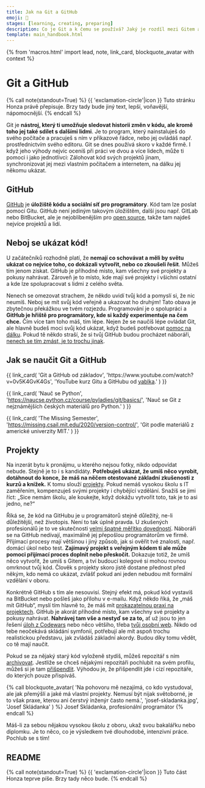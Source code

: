 ```yaml
---
title: Jak na Git a GitHub
emoji: 🔀
stages: [learning, creating, preparing]
description: Co je Git a k čemu se používá? Jaký je rozdíl mezi Gitem a GitHubem? Jak začít s Gitem?
template: main_handbook.html
---
```


{% from 'macros.html' import lead, note, link_card, blockquote_avatar with context %}

# Git a GitHub

{% call note(standout=True) %}
  {{ 'exclamation-circle'|icon }} Tuto stránku Honza právě přepisuje. Brzy tady bude jiný text, lepší, voňavější, nápomocnější.
{% endcall %}

Git je **nástroj, který ti umožňuje sledovat historii změn v kódu, ale kromě toho jej také sdílet s dalšími lidmi**. Je to program, který nainstaluješ do svého počítače a pracuješ s ním v příkazové řádce, nebo jej ovládáš např. prostřednictvím svého editoru. Git se dnes používá skoro v každé firmě. I když jeho výhody nejvíc oceníš při práci ve dvou a více lidech, může ti pomoci i jako jednotlivci: Zálohovat kód svých projektů jinam, synchronizovat jej mezi vlastním počítačem a internetem, na dálku jej někomu ukázat.

## GitHub

[GitHub](https://github.com/) je **úložiště kódu a sociální síť pro programátory**. Kód tam lze poslat pomocí Gitu. GitHub není jediným takovým úložištěm, další jsou např. GitLab nebo BitBucket, ale je nejoblíbenějším pro [open source](practice.md#zkus-open-source), takže tam najdeš nejvíce projektů a lidí.

## Neboj se ukázat kód!    <span id="showoff"></span>

U začátečníků rozhodně platí, že **nemají co schovávat a měli by světu ukázat co nejvíce toho, co dokázali vytvořit, nebo co zkoušeli řešit**. Můžeš tím jenom získat. GitHub je příhodné místo, kam všechny své projekty a pokusy nahrávat. Zároveň je to místo, kde mají své projekty i všichni ostatní a kde lze spolupracovat s lidmi z celého světa.

Nenech se omezovat strachem, že někdo uvidí tvůj kód a pomyslí si, že nic neumíš. Neboj se mít svůj kód veřejně a ukazovat ho druhým! Tato obava je zbytečnou překážkou ve tvém rozjezdu. Programování je o spolupráci a **GitHub je hřiště pro programátory, kde si každý experimentuje na čem chce.** Čím více tam toho máš, tím lépe. Nejen že se naučíš lépe ovládat Git, ale hlavně budeš moci svůj kód ukázat, když budeš potřebovat [pomoc na dálku](help.md). Pokud tě někdo straší, že si tvůj GitHub budou procházet náboráři, [nenech se tím zmást, je to trochu jinak](cv.md#6-projekty).

## Jak se naučit Git a GitHub    <span id="howto-git-github"></span>

<div class="link-cards">
  {{ link_card(
    'Git a GitHub od základov',
    'https://www.youtube.com/watch?v=0v5K4GvK4Gs',
    'YouTube kurz Gitu a GitHubu od <a href="http://robweb.sk">yablka</a>.'
  ) }}

  {{ link_card(
    'Nauč se Python',
    'https://naucse.python.cz/course/pyladies/git/basics/',
    'Nauč se Git z nejznámějších českých materiálů pro Python.'
  ) }}

  {{ link_card(
    'The Missing Semester',
    'https://missing.csail.mit.edu/2020/version-control/',
    'Git podle materiálů z americké univerzity MIT.'
  ) }}
</div>

## Projekty

Na inzerát bytu k pronájmu, u kterého nejsou fotky, nikdo odpovídat nebude. Stejně je to i s kandidáty. **Potřebuješ ukázat, že umíš něco vyrobit, dotáhnout do konce, že máš na něčem otestované základní zkušenosti z kurzů a knížek.** K tomu slouží [projekty](practice.md#najdi-si-projekt). Pokud nemáš vysokou školu s IT zaměřením, kompenzuješ svými projekty i chybějící vzdělání. Snažíš se jimi říct: „Sice nemám školu, ale koukejte, když dokážu vytvořit toto, tak je to asi jedno, ne?“

Říká se, že kód na GitHubu je u programátorů stejně důležitý, ne-li důležitější, než životopis. Není to tak úplně pravda. U zkušených profesionálů je to ve skutečnosti [velmi špatné měřítko dovedností](https://www.benfrederickson.com/github-wont-help-with-hiring/). Náboráři se na GitHub nedívají, maximálně jej přepošlou programátorům ve firmě. Přijímací procesy mají většinou i jiný způsob, jak si ověřit tvé znalosti, např. domácí úkol nebo test. **Zajímavý projekt s veřejným kódem ti ale může pomoci přijímací proces doplnit nebo přeskočit.** Dokazuje totiž, že umíš něco vytvořit, že umíš s Gitem, a tví budoucí kolegové si mohou rovnou omrknout tvůj kód. Člověk s projekty skoro jistě dostane přednost před někým, kdo nemá co ukázat, zvlášť pokud ani jeden nebudou mít formální vzdělání v oboru.

Konkrétně GitHub s tím ale nesouvisí. Stejný efekt má, pokud kód vystavíš na BitBucket nebo pošleš jako přílohu v e-mailu. Když někdo říká, že „máš mít GitHub“, myslí tím hlavně to, že máš mít [prokazatelnou praxi na projektech](practice.md#najdi-si-projekt). GitHub je akorát příhodné místo, kam všechny své projekty a pokusy nahrávat. **Nahrávej tam vše a nestyď se za to,** ať už jsou to jen řešení [úloh z Codewars](practice.md#procvicuj) nebo něco většího, třeba [tvůj osobní web](candidate.md#osobni-web-a-blog). Nikdo od tebe neočekává skládání symfonií, potřebují ale mít aspoň trochu realistickou představu, jak zvládáš základní akordy. Budou díky tomu vědět, co tě mají naučit.

Pokud se za nějaký starý kód vyloženě stydíš, můžeš repozitář s ním [archivovat](https://docs.github.com/en/repositories/archiving-a-github-repository/archiving-repositories). Jestliže se chceš nějakými repozitáři pochlubit na svém profilu, můžeš si je tam [přišpendlit](https://github.blog/2016-06-16-pin-repositories-to-your-github-profile/). Výhodou je, že přišpendlit jde i cizí repozitáře, do kterých pouze přispíváš.

{% call blockquote_avatar(
  'Na pohovoru mě nezajímá, co kdo vystudoval, ale jak přemýšlí a jaké má vlastní projekty. Nemusí být nijak světoborné, je to však praxe, kterou ani čerstvý inženýr často nemá.',
  'josef-skladanka.jpg',
  'Josef Skládanka'
) %}
  Josef Skládanka, profesionální programátor
{% endcall %}

Máš-li za sebou nějakou vysokou školu z oboru, ukaž svou bakalářku nebo diplomku. Je to něco, co je výsledkem tvé dlouhodobé, intenzivní práce. Pochlub se s tím!

## README

{% call note(standout=True) %}
  {{ 'exclamation-circle'|icon }} Tuto část Honza teprve píše. Brzy tady něco bude.
{% endcall %}



<!-- {#

https://dariagrudzien.com/posts/the-one-about-your-github-account/
https://dev.to/yuridevat/how-to-create-a-stunning-github-profile-2mh5

https://www.reddit.com/r/cscareerquestions/comments/13otqke/why_ask_for_github_profile_url/

Těm projektům na Githubu chybí třeba popis, co to vlastně je, jak to funguje, a odkaz na nasazenou verzi, ale asi na tom ještě pracuješ. Bude se to hodit, až/pokud se těmito projekty a svým Github profilem budeš prezentovat při hledání práce.

gitleaks projdou kod a oznami vsechno co vypada jako token atd.

GitHub je tvoje osobní polička. Až když na něj dáš odkaz do svého CV a pošleš firmám, stává se z něj vitrínka 🙂

Ber to tak, že na GitHub ti nikdo nekouká, i když je to veřejné, dokud mu k tomu nedáš hodně dobrý důvod. Těch profilů je tam milion a dá velkou práci způsobit, aby se tam někdo na něco koukal, když chceš 🙂

{% call blockquote_avatar(
  'GitHub vyčistit, _polishnout_, upravit. Stejně jako CVčko je to věc, která vás má prodat. Projekty, kterými se chlubit nechceš, radši skryj.',
  'jiri-psotka.jpg',
  'Jiří Psotka'
) %}
  Jiří Psotka, recruiter v [Red Hatu](https://red.ht/juniorguru) v [prvním dílu podcastu junior.guru](../podcast/1.jinja)
{% endcall %}

Repozitáře na GitHubu, které nepovažujete za reprezentativní, můžete archivovat. Budou jen pro čtení a žlutý proužek návštěvníkům řekne, že už na nich nepracujete. Projekty, kterými se chlubit chcete, můžete zviditelnit na svém profilu jako „pinned“.

dobrá, upravím to podle toho co jste mi napsal, zdá se to celkem i rozumné, a jsem rád za nějakou zpětnou vazbu od někoho kdo se tomu aktivně věnuje, mohl bych se ještě zeptat jak by měl vypadat ideálně github? většina projektu mam převážně ve azure devops, a jen nějaké vybrané jsem si dal do nového github učtu https://github.com/LukePavelka
jedno zadaní od firmy, které jsem vypracoval, jsem si dal taky na github, kritickou chybu nejspiš vidim v tom že jsem udělal jeden velky commit až pak když jsem to měl skoro hotové

Líbí se mi, že projekty maji README, ze kterého jde pochopit, o co jde. Kód samotný úplně neposoudím, ale jinak mi to přijde v pohodě. Jestli je někde jeden velký commit, s tím nic nenaděláš, pokud by se tě na to ptali u pohovoru, tak řekneš, že si to uvědomuješ a že se holt učíš, tak už víš, že se to má dělat jinak. Ale ani jeden velký commit, pokud je na začátku projektu, není úplně chyba. Typicky „initial commit“ v repozitáři může být dost velký, protože před tím, než byl kód Open Source na GitHubu, mohl vzniknout někde vedle a tímto commitem se vše teprve dostalo do repozitáře.

Vpravo nahoře se dá u jednotlivých projektů kdyžtak dopsat jedna větička o projektu a přidat případně odkaz, pokud projekt třeba jede někde spuštěný a má svou webovku.

Zaujalo mě, že některé projekty mají dva contributors, podle jména si vyvozuji, že máš dva GitHub účty. Je pro to nějaký důvod? Přijde mi škoda dělit svou aktivitu na dva účty, pokud ten jeden nepoužíváš na nějakou podvratnou činnost nebo jej nechceš spojovat s vážnou prací (ale jak vidíš, tím že tam má commity, tak se na něj stejně doklikám). Pokud jeden účet nepoužíváš, repozitáře lze přesunout mezi uživateli. Commity na účty GitHub páruje podle e-mailů, takže stačí starý účet smazat a e-mail, pod kterým jsou commity vytvořeny, si přidat k tomu účtu, který chceš používat (GitHub účet může být spárovaný na více e-mailů).

Jinak tady můžou být tzv. „pinned repositories“, můžeš si vybrat, co tam půjde vidět a v jakém pořadí. Pokud těm repozitářům dáš i ty jednovětné popisky (viz výše), budou se tam zobrazovat, takhle se v tom nedá moc snadno orientovat, co je co. Když si otevřu tvůj profil, uvidím sice repa, ale z těch názvů moudrý nebudu, ta jedna věta popisku by se šikla.

Výhodou těch pinned repositories je, že tam můžeš dát i repa odjinud, pokud jsi někam přispíval, nejen repa z tvého profilu. Já tam mám třeba Dredd, který mi nepatří (je v organizaci apiaryio), ale kde jsem hodně přispíval, takže mi stojí za to jej zmínit: https://github.com/honzajavorek/

Tip navíc, pokud by sis s tím chtěl supr vyhrát, můžeš mít na profilu i text, obrázky, atd., pomocí tzv. „profile README“ https://simonwillison.net/2020/Jul/10/self-updating-profile-readme/ Ale to je jen taková blbinka, rozhodně si nemyslím, že to musí mít každý a je to nějakou podmínkou pro to, aby si někdo sehnal práci, to vůbec 🙂

Já mám celkem asi 50 repo, ale většinu mám jako soukromé, protože to byly různá dílčí cvičení konkrétních dílčích algoritmů bez ladu a skladu a netvořily ucelený projekt nebo jsou nedokončené. Jako veřejné mám tedy dokončené a takové, které mi tvoří ucelený výstup a k těm mám pak třeba i odkaz, kde vidí výsledek. Ale to je jen můj pohled, jak to mám já. 🙂

Taky přihodím můj příspěvek. GitHub je super, ale mnohdy pracujete na confidental projektech, které nemůžete/nesmíte zveřejnit. Je fajn mít nějaké osobní projekty, ale ne každý po 8 hodinch v práci programuje potom i doma. (Y) Samozřejmě, tam je to úplně jiný příběh.
Tohle se ale týká lidí, co hledají první práci. Ti nemají důvod mít nic tajného a naopak sakra hodně potřebují ukázat, že umí aspoň něco udělat. CV je maximálně vizitka pro orientaci.
Testy považuju za nesmyslnej opruz pro všechny strany.
Zadání práce na doma mi dává smysl jen pokud není kód, nad kterým se můžu s kandidátem bavit a když ten kód je, ideálně bez práce dostupný na GitHubu, tak nemá cenu je zadávat.
A na pohovoru se budu (kromě samotné náplně práce) bavit právě o tom kódu… Ne každý si může dovolit mít projekty, ale pořád je to mnohem víc lidí, než si může dovolit studovat VŠ.

Kdo už má confidential projekty nebo jakoukoliv work experience, tak u něj platí jiná pravidla, což píšu i tady https://junior.guru/handbook/candidate/#projects
Pro juniory je podle mě GitHub fajn, protože nemají co skrývat, naučí se s gitem, GitHubem (což je sice proprietární věc, ale funguje na tom OSS a zároveň se z toho pak dá pochopit i GitLab nebo BitBucket atd., cokoliv co firmy používají), jejich projekty jdou vidět a mohou na ně tak dostat jednodušeji feedback třeba od mentora (ne-li přímo Pull Request s opravou, než aby si to posílali po e-mailech) a na pohovoru na to mohou mrknout při náboru a udělat si představu, co ten člověk zvládne vyrobit a co jej potřebují doučit.
Souhlasím, že dělat nějaké projekty navíc po večerech by nemělo být nutnou podmínkou, ale u juniorů to tak bohužel je, a to především u těch, kteří usilují o career switch a musí tím kompenzovat chybějící formální vzdělání nebo prostě jakoukoliv jinou praxi.

Procházet něčí GitHub je brutální opruz. I kdyby tam měl nejhezčí kód na světě, stejně potřebuju slyšet, jak k němu došel, proč něco udělal tak nebo tak. Kódy mě nezajímaj. Chci s tim člověkem mluvit. Daniel Srb, jestli myslíš začátečníky s nulovou praxí, tak s těmi jsem se nesetkal. Se začátečníky třeba s roční praxí ano. Ale asi úplně nevidim rozdíl mezi tim, proč by mě mělo bavit koukat na kód traineeho a nemělo na kód seniora. U obou mě zajímá, co maj v hlavě, ne na GitHubu. Protože tím rychle a dostatečně přesně zjistím, kdo z těch lidí je úplně (důraz na to úplně) mimo úroveň, kterou zrovna hledám a nebudu plýtvat jejich i mým časem na pohovoru nebo zadáváním a vyhodnocováním úkolů. U někoho s více lety praxe to už smysl nemá, navíc většina jejich práce nebude veřejně dostupná.
Když jsme u toho, tak sice říkáme GitHub a veřejně, ale ve skutečnosti prostě chci vidět kód a pokud je vystavený takhle, tak je to prostě pohodlné, nic víc.

Jestli mohu z druhé strany, tak naučit se sám s Githubem je pro mě dost složité. Snažím se ho používat. Nedokážu si ale pořádně ujasnit, jak ho správně používat a k čemu by to mělo vést (asi tím, že to, co občas napíšu, jsou maličkaté věci). A bez zpětné vazby vlastně ani nedokážu posoudit, jestli jdu správným směrem.

Mrkni na https://www.makeareadme.com/ jsou tam dobré tipy na to, jak a co napsat.
Taky využij funkce GitHubu a doplň popisy těch projektů. Radši dobrou češtinou než špatnou angličtinou.
Nicméně v kódu je asi lepší angličtina pro názvy proměnných i když upřímně je to to poslední, co bych při zkoumání toho, jak někdo přemýšlí řešil. To už by mě víc zajímalo, jestli ty názvy opravdu popisují to, co obsahují nebo co funkce dělají…

A taky jde srovnat ty repa ručně, umístit si na tu svoji homepage ta nejzajímavější tam, kde většina z nás začíná číst, tedy vlevo nahoru, teď máš nejnovější repo vpravo dole a první je přes rok netknutý kód.

Taky mrkni na .gitignore a přidej si tam složku .idea.

Mnohdy ani github nestačí, ale chápu že tohle je extrém poslat na nějakou nabídku CV bez kousku svého kodu. Tomáš Balbinder GitHub s nečím, co nejsou základní cvičení.

Lidi neví jak používat GitHub - sekce?

https://git-scm.com/book/cs/v2

https://twitter.com/simonw/status/1281435464474324993
Made myself a self-updating GitHub personal README! It uses a GitHub Action to update itself with my latest GitHub releases, blog entries and TILs https://github.com/simonw
https://simonwillison.net/2020/Apr/20/self-rewriting-readme/
https://simonwillison.net/2020/Jul/10/self-updating-profile-readme/

https://www.honeybadger.io/blog/git-tricks/

Já osobně jej používal hlavně jako přenos rozpracovaného projektu mezi prací, kde jsem na něm sem tam dělal a domovem. Až docela nedávno jsem se dozvěděl o merge requestech, a jak by se vlastně mělo pushovat. Mít nějaký "návod" jak s ním pracovat (všeobecně s GITem) byl bylo super. Když vemu přímo GITHub, líbí se mi jeho desktopová aplikace, je dost user friendly a pěkně se s ní pracuje...

Používám GitHub na dvě věci:
1. mám v něm dvě větve, kde na jedné mám stabilní verzi a na druhé můžu vyzkoušet cokoliv
2. přenos rozpracovaných projektů

Na základní věci mi přijde docela jednoduchý. Nepamatuju si všechny příkazy, tak občas musím něco vygooglit (řešila jsem třeba několikrát případ, že jsem přidala gitignore a nefungoval), ale na stack overflow je najít úplně všechno, co se týká základní práce s GITem.

Pokud připravuješ manuál, doporučuju vytvořit nějaký workflow, např. rozdíl mezi slovy add a commit není úplně intuitivní pro začátečníka.

Git je těžkej, ale někde určitě dobrej návod existuje.
Pro lidi v CoreSkillu používám tyhle (odkazy na úvodní info, ale samozřejmě jsou tam i ty další věci)
https://guides.github.com/introduction/git-handbook/
https://www.atlassian.com/git/tutorials/what-is-version-control
https://www.codecademy.com/courses/learn-git/lessons/git-workflow/
+ článek o konfliktech https://github.blog/2018-08-22-merge-conflicts-in-the-classroom/
dál spíš kdo narazí nebo má zájem, určitě není základ (většina)
+ tenhle o aliasech https://githowto.com/aliases
+ https://ohshitgit.com/
+ https://github.blog/2015-06-08-how-to-undo-almost-anything-with-git/
s tím, že tohle je seznam toho, co je potřeba a jak to navazuje (1 must have, 5 nice to have a zbytek mezi tím)
https://coreskill.github.io/csss/git.html
+ věci z githubu/labu
https://coreskill.github.io/csss/github-and-gitlab.html

Co vidím hned na první pohled je, že lidem automaticky splývá Git a GitHub (což se není co divit). A GitHub se hodně vyvíjí ohledně toho, co tam jde všechno vyrobit. Třeba nedávno tam jde udělat i vlastní homepage, která se může i sama aktualizovat: https://simonwillison.net/2020/Jul/10/self-updating-profile-readme/

To už jsou velké haluze, ale jde mi o to, že GitHub už je tak složitý, že kdo zná i půlku jeho fičur, je vlastně power user.

Bylo by fajn v tom CV k MealPalu dát nějaký testovací login. Ne každému se bude chtít registrovat, aby viděl funkcionalitu uvnitř a venku jí tolik k vidění není a to je velká škoda!

Vše, co jsem nenapsal mi přijde fakt fajn 👍 , máš u všeho na GH popisky, readme (u jednoho ne, ale to je nějakej cvičnej Czechitas projektík, možná bych ho schoval), url atd. Máš i pořádnej velkej projekt a tak dále. Držím palce.

Firmy používají na uložení Git repozitářů všechno možné, GitLab, BitBucket, možná by se dalo zmínit aspoň povrchně nějak i to. Samozřejmě na GitHubu je zase veškerý Open Source, tak se hodí to umět.

GitHub mám, ale projektov nemám veľa, sú skôr menšie a momentálne pracujem na jednom rozsiahlom, na ktorom to celé sebaprezentovanie tak nejak staviam. Tiež som si vzala k srdcu rady ohľadom GitHubu a pomaly dokončujem popisy a Readme ku všetkým projektom, takže keď to budem mať hotové, tak to určite zazdieľam do
cv-github-linkedin a poprosím o spätnú väzbu, na to sa už dosť teším 🙂

Na GitHubu hlavně příspívám do open source projektů a chci ho začít víc využívat jako "showcase". Základní workflow mi dnes nedělá potíže. Občas po jednoduchost používám editor přímo v GitHubu, který udělá celou tu práci na pozadí místo mě.
Ze začátků si vybavuji hlavně konfigurační problémy (někdy těžko odlišit, co je Git a co GitHub):
- nastavení SSH klíčů, abych nemusela pokaždé zadávat login a heslo (magic!),
- čachry s remotes, abych posílala změny na správná místa (origin, můj fork, všechny ty branche - jak se v tom orientovat?),
- pokusy o "hezkou historii", čili jak v tom repozitáři neprasit každou chvíli merge commity - to bych se teď ráda naučila, když už umím základy,
- nespočetkrát: ups, commit se omylem poslal do čela branche master, jak se teď toho zbavit, abych připravila změny k poslání na GH.
Jedna kolaborativní, která nesouvisí tolik s GH, jako s nastavením open source projektů: otevřeš PR se změnami, někdo se na něho podívá a schválí (review). A co teď? Máš si to začlenit (zmáčknout button Merge), pokud máš na to právo na projektu, nebo počkat na další schválení? Kolik těch schválení má proběhnout, než to bude OK? Nebo bys to prostě nikdy neměl sám začleňovat, i když se někdo vyjádřil souhlasně ke změnám?
Dále jsem se zatím nenaučila pořádně vyhledávat v GitHubu. Například, chci najít různé projekty, které obsahují "django_secret_key" v souboru settings.py.
Boty, Actions, webovky ani nezmiňují, k GH ekosystému jsem se zatím pořádně nedostala.

Ještě závěrem, zajímalo by mě, zda je možné někomu vysvětlit GitHub, aniž by se musel instalovat Git a dělat kolečko změn, tak aby Git nebyl brzda pro maličké změny, typicky třeba úpravy kurzů na Pyladies.cz.
PS. Pardon my esej 😄

K některým věcem by se dal napsat nebo natočit návod, některé jsou zapeklité už jen proto, že názory lidí se na věc liší, a každý ti řekne něco jiného (hezká historie). Podobně je to u té kolaborace. Může být nějaký standard, ale v důsledku to má každý projekt trochu jinak. Každopádně všechno super témata.

Jo no, ale je to fakt hodně častý a viděl jsem, že se to plete i zkušenějším programátorům. Musím říct, že GitHub dělá dobrou práci, docílili fakt toho, že pro spoustu lidí je prostě mezi nimi a Gitem rovnítko :)) Což jako není z určitého úhlu pohledu tak mimo, protože oni se už roky silně zapojují do vývoje Gitu, hostují ten projekt, jeho web, myslím že jsou v tom nějak zapečení i finančně, organizačně, atd. Ale je jasný, že je dobrý to rozlišovat.

    Dále jsem se zatím nenaučila pořádně vyhledávat v GitHubu. Například, chci najít různé projekty, které obsahují "django_secret_key" v souboru settings.py.

Oceňuji takové vyhledávání 😄 Ale já jsem se na GitHubu taky zatím vyhledávat nenaučil. Vzhledem k tomu, že vznikají různý "3rd party" vyhledávače, tak skoro začínám mít pocit, že to není mnou 🙂

Možná by mohlo pomoci třeba grep.app, koukej: https://grep.app/search?q=django_secret_key&filter[path.pattern][0]=settings.py

Jinak pokud bys chtěl ještě víc zdůraznit, že https://github.com/spaze/libini-djgpp je jen pro archivní účely, můžeš teď na GH repo přímo označit jako archivované, což dá návštěvníkům na první pohled jasnou message. Je to repo > settings > dole dole dole danger zone > Archive this repository

Díky toolingu ty začátky nemusej bejt tak hrozný. Když má Github tužtičku a webovej editor + CI systém, tak pro jednoduché změny člověk nemusí mít rozjeté lokální prostředí (a jak trefně pronesl @Honza Javorek jednou na Pyvu - díky "verified commit" člověk pozná, kdo používá tužtičku, protože prakticky nikdo neumí/nechce/nepotřebuje nastavit podepisování commitů 😁 ).

Ta věta zněla vlastně jako něco víc, než to ve skutečnosti je 😄 Upravuji projekty české Pythonní komunity, a to i tak většinou jde o obsah; postupně ale, jak ty projekty pročítám (web PyLadies, zpětnovazebník), cítím se jistější i co se týče kódu. Těm malým změnám vděčím pochopení kolaborativního workflow GH. Asi to bude trochu tak, že bariera nové ("mám beginner programovací skill") + nové (GitHub) je na začátku až moc. Přispění něčím, co umím líp (text, obsah, ...) v novém prostředí (GH) nepůsobí až tak děsivě. To mi nepřijde jako málo 🙂 Super. Takže tomu rozumím správně, že pro tebe cestou k OSS byla komunita kolem PyLadies, kde jsi v podstatě zjistila na co mrknout, kde můžeš přispět a případně i dostala radu jak a co udělat?

https://simonwillison.net/2020/Jul/10/self-updating-profile-readme/
https://dariagrudzien.com/posts/the-one-about-your-github-account/

Přednáška o GitHub Profilu

- [ ] Co je GitHub - dává se tam kód, lidi spolupracují na komunitních projektech https://github.com/
- [ ] Naučit se Git a GitHub?
    - [ ] yablko https://www.youtube.com/watch?v=0v5K4GvK4Gs
    - [ ] MIT The Missing Semester https://missing.csail.mit.edu/2020/version-control/
    - [ ] Nauč se Python https://naucse.python.cz/course/pyladies/sessions/foss/
- [ ] GitHub profil https://github.com/honzajavorek
    - [ ] není to CV, není to LinkedIn https://www.linkedin.com/in/honzajavorek/
    - [ ] je to jen a pouze místo, kam si odkládám projekty, experimenty
        - [ ] https://github.com/honzajavorek?tab=repositories&q=&type=source&language=
        - [ ] mám tam web https://github.com/honzajavorek/honzajavorek.cz
        - [ ] záznam přednášky https://github.com/honzajavorek/become-mentor
        - [ ] bakalářka https://github.com/honzajavorek/trekmap
        - [ ] svatební web https://github.com/honzajavorek/toztedasvatba.cz
        - [ ] pokusy na Advent of Code https://github.com/honzajavorek/aoc
        - [ ] forky různých repozitářů, do kterých jsem přispěl, klidně i jedno písmenko
    - [ ] nikdo mi nemá co mluvit do toho, co tam mám
    - [ ] pokud není důvod něco mít private, dávám to public
    - [ ] neměl bych tam dávat citlivé údaje (hesla, tokeny...)
- [ ] čtverečky
    - [ ] někdo to bere jako soutěž, ale není to soutěž, víc zelených čtverečků není víc adidas
    - [ ] přispívání do OSS nic nevypovídá o vašich skutečných zkušenostech ani hodnotě na trhu
    - [ ] dělat na OSS ve volném čase není ničí povinnost, work-life balance
    - [ ] je to hezký bonus a příležitost pro někoho, kdo začíná a zatím nemá pracovní zkušenost
- [ ] recruiteři se na profil nedívají (pro ně je CV, LinkedIn), ale technicky založení lidé ano
    - [ ] není od věci si nahrát nějaký obrázek, nemusí být fotka
    - [ ] téma k hovoru na pohovoru, možnost ukázat konkrétní vlastní projekt
    - [ ] možnost ukázat kód mentorovi, získat zpětnou vazbu, dostat pomoc přes Pull Request
    - [ ] udělají si lepší představu o tom, co už umíš, co se musíš doučit
- [ ] triky
    - [ ] pokud chci něco vypíchnout, pinned (může být pak i z jiných orgs)
    - [ ] pokud chci něco upozadit, archived
    - [ ] pokud si chci pohrát, mohu mít osobní README
        - [ ] https://docs.github.com/en/github/setting-up-and-managing-your-github-profile/managing-your-profile-readme
        - [ ] https://simonwillison.net/2020/Jul/10/self-updating-profile-readme/
        - [ ] https://github.com/simonw/

neni to linkedin
kosticky neresit
svoboda konani
pokud neco neni aktualni, lze archivovat
pokud chci neco vypichnout, existuje pin
nahrat obrazek / fotku
takové to README osobní
yablko návod na github a git, naučse návod na git

https://docs.github.com/en/github/setting-up-and-managing-your-github-profile/managing-your-profile-readme
https://www.gitkraken.com/learn/git/tutorials

Projekty jsem si nahrál na GitHub - vysvětlit workflow a styl práce na GitHubu?

https://ohmygit.org/

základní pitfalls k tomu, co lidi řeší s projekty na githubu
https://discord.com/channels/769966886598737931/789107031939481641/836969346403926096

Kdysi tady byla taková hravější verze: https://ohmygit.org/ ale po nějaké době používání musím říct, že je to poměrně chudé ve vysvětlování.

https://learngitbranching.js.org/

https://www.gitkraken.com/learn/git/tutorials

https://github.com/firstcontributions/first-contributions

https://www.drmaciver.com/2015/04/its-ok-for-your-open-source-library-to-be-a-bit-shitty/

A recent trick I discovered to learning this is to pick an open source project written by developers you like and start writing docs and tests.
https://twitter.com/hamelhusain/status/1296601185470709760

Talk to maintainers
https://twitter.com/simonw/status/1293017371536265221

https://dariagrudzien.com/posts/the-one-about-your-github-account/

--- https://discord.com/channels/769966886598737931/769966887055392768/974294385242017842
Ahoj, chci se zeptat ohledne 'projektu', kterymi se clovek muze prezentovat pri pripadnym hledani prace. Jste zastanci toho, aby clovek ukladal treba na GitHub kazdou vec co naprogramuje i treba v ramci nejakeho kurzu, anebo toho mit malo, a to veci, ktere primo souvisi s tim, co chci delat? Proc?
Ted jak jsem to napsala, tak mi z toho vychazi spis druha moznost, ale i tak si chci precist, jak o tom uvazujete. (Asi je to hodne zakladni otazka, pravdepodobne se to tu nekde resilo, jen se spatne vyhledava podle klicovych slov.)
---


--- https://discord.com/channels/769966886598737931/769966887055392768/974298717454737408
Já si tam teď ukládam skoro všechno. Třeba i krátká řešení z Codewars, kterýma se prezentovat nebudu, ale jejich ukládání na GitHub mi pomáhá s pravidelností a je to pro mě přehledné. Repozitáře můžeš "připnout" ->  Takové se budou na profilu zobrazovat vždycky jako první  😉  To se může hodit pro projekt/y, kterým/i se chceš prezentovat.
---


--- https://discord.com/channels/769966886598737931/769966887055392768/974343605437206548
Mít každý, i malý projekt, v gitu není špatný nápad, zvykat si s tím pracovat je důležité.

Jestli to pak chceš poslat i na GitHub je na tobě. Je to tvůj GitHub a je ok tam mít i nějaké rozpracované nebo banální věci veřejně.

Ale! Pokud hledáš první práci, mysli ale na to, že ten GitHub tě reprezentuje a pokud už se na něj bude někdo dívat, tak nebude mít moc času ani motivace to procházet všechno. Proto si myslím, že je lepší tam mít 2-5 tvých nejlepších projektů a ostatní skrýt, protože pokud se tam někdo dostane, může si udělat mylný dojem o tom, jak komplexní věci už zvládáš.
Jasně, odkážeš na ně z CV přímo, ale nikdy nevíš, kdo a jak se kam dostane…
---


--- https://discord.com/channels/769966886598737931/769966887055392768/974683976184778822
Souhlas s <@614870427931770900> . Někdo nerad na GitHub dává věci, které nejsou reprezentativní a bojí se, že mu to zhorší pozici. Vím, že <@652142810291765248> je spíš zastáncem toho si GitHub „čistit“, pokud je člověk junior, a mít ty věci spíš private, protože proč ne. Já jsem zastáncem toho, že GitHub není CV a každý má právo si tam dávat úplně co chce. S touto myšlenkou GitHub vznikl, je to prostě odkladiště kódu. Nakonec málokdo si lidi lustruje tak, že by procházel vše, co je na GitHubu, dělá se to spíš z nouze, když je nenasměruješ na něco konkrétního, co chceš ukázat. Takže bych na GitHub dával cokoliv a do CV dal odkaz na konkrétní projekt, na který jsi hrdá, ani nemusíš dávat odkaz na celý profil.
---


--- https://discord.com/channels/769966886598737931/788832177135026197/946040086108205087
[GitHub] Pokud byste rádi trochu interaktivnější výuku práce s Gitem <:git:900831000567902229>  a GitHubem <:github:842685206095724554> , tak https://lab.github.com/ je zdrojem spousty zábavy stylem **learning-by-doing** 🧑‍🎓
---


--- https://discord.com/channels/769966886598737931/769966887055392768/935558014327468032
<@!477895566085324801> K tématu "psaní commit messages" mohu doporučit následující článek: https://cbea.ms/git-commit/ - řeší se v něm forma i co by dobrá commit message měla (či naopak neměla) obsahovat.
---


--- https://discord.com/channels/769966886598737931/788832177135026197/909083706793279549
Má to i českou verzi! 🙂 sprostou https://ohshitgit.com/cs a slušnou https://dangitgit.com/cs 😄
---


--- https://discord.com/channels/769966886598737931/789087476072710174/1068139247799902238
Udělátor, co simuluje a vizualizuje příkazy v gitu, dokážu si představit, že by to mohlo být užitečné lidem co si třeba ještě nejsou úplně jistí jak git funguje: https://github.com/initialcommit-com/git-sim
---


--- https://discord.com/channels/769966886598737931/788832177135026197/1062732102237437973
Pěkný materiál pro prvo-přispěvatele/ky na GitHubu: https://github.com/firstcontributions/first-contributions
---


--- https://discord.com/channels/769966886598737931/1090649291804135485/1090912862542766121
Pokud ti to pomůže, tak je to asi nejčastější chyba začátečníků. Možná bych to měl mít někde napsané, až budu mít v příručce hezkou stránku o projektech 🤔
---


--- https://discord.com/channels/769966886598737931/1082249171278512151/1083785079702163496
Na GitHubu může být ještě detailnější, ale tam nebude koukat recruiter, ten mrkne CV, řekne si, hele má nějakou appku, něco dělá, to pošlu dál. Na GH zase kouká spíš ten technickej člověk, co to posuzuje, mrkne na README, mrkne na kód.
---


--- https://discord.com/channels/769966886598737931/1082316811703427102/1082316817424466000
Ahoj, na začátek předesílám, že příručku jsem přečetla a neustále se k ní vracím (mimochodem tam ještě nedávno byla nějaká formulka, že kdo si tam chce přečíst o GitHubu, má se hlásit, aby <@668226181769986078> měl motivaci něco napsat - tak se hlásím!, a ano, vím, že teď už tam něco je), zdejší příklady jsem zkoukla, e-kurz o Githubu od Yablka vyslechla, a stejně se budu ptát na úplný úplný základy:

Mám nějaké vlastní drobné "projekty" a ráda bych je na GitHub dala jako ukázku práce, hlavně přímo kvůli hledání práce, kvůli komunitnímu hodokvasu a poznámkám ani ne 🙂 A teď.

Mám například aplikaci v shiny (dělám v Rku). Takže na GH nahraju kód a do readme dám odkaz na tu apku na webu, kde je možné ji vyzkoušet? Obdobně, když mám script (je to správně použitá terminologie?), kde jsem zpracovala data (u kterých si ani nejsem jistá, jestli bych je mohla publikovat, nejsou moje) a dělám tam klasifikátor - udělám to tak, že nahraju do GH kód, popíšu v readme, co ten script dělá a pak tam například někam nahraju grafy nebo screenshoty úspěšnosti, které z toho klasifikátoru na konci vypadly? Pochopila jsem to správně?

Jde mi o to, že je mi vlastně nepříjemný, že si uživatel/nahlížející nemůže ten kód pustit, aby viděl, jak to funguje. Ani mi nepřišlo, že by to nějak šlo, ale možná jen špatně koukám a hledám. Taky tam cpát ta zdrojová data mi nepřipadá úplně dobré, z vícero důvodů.

Vlastně tápu, jak to udělat elegantně, aby to mělo hlavu a patu a nějakou formu. Ta moje verze mi tak nepřipadá, ale nějak nevím, jak to udělat líp.
---


--- https://discord.com/channels/769966886598737931/1062006092571361320/1062018181654380605
Na mě to nepůsobí dobře a přesně jak to Martin popsal „vlastně nemám žádnou fotku, tak tam dám něco 5 let starýho“ 🤷‍♂️
Když už fotku, tak něco lehce profesionálnějšího, tedy pro situaci hledám první práci. Dělám nějakej dojem.
Ale to jsem já.
---


--- https://discord.com/channels/769966886598737931/1061663829353844907/1061680592074326056
pro priste: https://ohshitgit.com/#magic-time-machine 🙂
---


--- https://discord.com/channels/769966886598737931/1027275076355231754/1027276811190665226
https://learngitbranching.js.org/
---


--- https://discord.com/channels/769966886598737931/1017008201427845153/1017377812602179594
K tomu readme: syntaxe Markdownu
https://docs.github.com/en/get-started/writing-on-github/getting-started-with-writing-and-formatting-on-github/basic-writing-and-formatting-syntax
Něco k tomu jak je psát
https://docs.github.com/en/repositories/managing-your-repositorys-settings-and-features/customizing-your-repository/about-readmes
https://www.makeareadme.com/
---


--- https://discord.com/channels/769966886598737931/983615979881906197/983618508460011580
Klidně začni tím, že si připravíš CV, GitHub a LinkedIn profil.
K CV tady https://junior.guru/handbook/cv/

<:linkedin:915267970752712734> uděláš podle toho CV

Na <:github:842685206095724554> si prosím dej nějakou profilovku, nemusí být tvoje fotka, ale ten default maj jen lidi, co to moc nepoužívaj, špatnej signál.
Schovej projekty, které jsou k ničemu, jako piškvorky.
K ostatním projektům doplň informace přímo na GitHubu i do README.md a někam je nasaď, statické jdou přímo na GitHubu.
Mrkni třeba na https://github.com/hankaEsha jak to má udělané.
4 vypíchlé projekty, popsané, nasazené.
---


--- https://discord.com/channels/769966886598737931/806621830383271937/1121055030825472060
[GitHub] Ani jsem netušila, že se dá GitHub takhle tunit. Hned jsem několik věcí vyzkoušela.
https://dev.to/supritha/how-to-have-an-awesome-github-profile-1969
---


https://www.linkedin.com/posts/ebandersen_programming-jobsearch-softwareengineering-activity-7097932834782289920-F2fx/


https://docs.github.com/en/account-and-profile/setting-up-and-managing-your-github-profile


--- https://discord.com/channels/769966886598737931/789087476072710174/1205512562809110578
Ale jinak si přečti naši kapitolu o Gitu, je tam všechno podstatné, včetně kompletní příručky ke Gitu.

Najdeš na webu **Nauč mě IT** 🧠
https://naucme.it/chapter/qa-08
---


--- https://discord.com/channels/769966886598737931/1205441444291022889/1205441444291022889
Programováním se sice už nějakou chvíli živím, přesto Git/Github považuji za svoji velmi slabou stránku. Prošel jsem si v minulosti různými systémy (TFS, SVN, VS Online) a obávám se, že ve mně zanechaly kontraproduktivní návyky, které mi teď brání k plnému pochopení Gitu jako konceptu. Nebo se Git ve firmách, kde jsem dělal používal nějakým nestandardním způsobem, což opět vedlo k tomu, že mám spoustu otázek a pochybností. Potřeboval bych si věci ujasnit, osvojit si nějaké „best practices“ a zodpovědět například:
•    Musí se do veřejného repositáře přispívat pomocí forků a pull requestů, nebo je to možné nějakou přímočařejší metodou. Co je technicky možné, a co je doporučené?
•    Mohou kodéři commitovat přímo do master větve, nebo na sebemenší úkol musí vytvořit vlastní větev a u té pak dělat merge? Opět – co je možné, co je doporučené.
•    Liší se nějak Github a Gitlab?
•    Je možné si v Githubu vynutit revizi větve před merge do master?
•    Jak je to se spouštěním testů – kde se to nastaví, je to zadarmo?
•    Zkušenosti s nasazováním do více prostředí (testovací, produkční)
Bohužel všechny tutoriály, které jsem našel jen popisují, jak ovládat Git z příkazové řádky, všechno je takové sterilní, bez reálných konfliktů v kódu. Je to o tom jak, ne proč.
Vím, že toto se nedá snadno sepsat, tak mě zajímá, jestli by byl někdo ochotný mi otazníky výše objasnit v rámci nějakého mentoringu, případně jestli by se diskuse o zkušenostech s Gitem nemohla stát tématem některého z pondělních srazů. Díky.
---


https://naucme.it/chapter/qa-08


https://opensource.net/why-single-vendor-is-the-new-proprietary/

That approach led to a lot of excesses, especially as Microsoft decided to exploit that dominant position. Openly-developed Open Source software grew in the 90s in reaction to this evil proprietary approach. In this model, software is produced as a commons by a community of organizations and individuals openly collaborating, and value is shared among the participants in the community. This is all made possible thanks to free and Open Source licenses which guarantee a number of freedoms, like the freedom to build on it without asking for permission, and the freedom to use it for any purpose, including making money.


Don't contribute to open source
https://www.youtube.com/watch?v=5nY_cy8zcO4


#} -->
